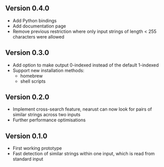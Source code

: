 ## Version 0.4.0

- Add Python bindings
- Add documentation page
- Remove previous restriction where only input strings of length < 255
  characters were allowed

## Version 0.3.0

- Add option to make output 0-indexed instead of the default 1-indexed
- Support new installation methods:
  - homebrew
  - shell scripts

## Version 0.2.0

- Implement cross-search feature, nearust can now look for pairs of similar
  strings across two inputs
- Further performance optimisations

## Version 0.1.0

- First working prototype
- Fast detection of similar strings within one input, which is read from
  standard input

